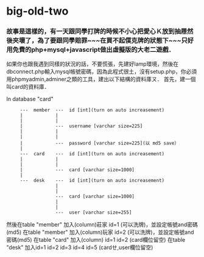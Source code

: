 # big-old-two
<h3>故事是這樣的，有一天跟同學打牌的時候不小心把愛心Ｋ放到抽屜然後夾壞了，為了要跟同學賠罪~~~在買不起僕克牌的狀態下~~~只好用免費的php+mysql+javascript做出虛擬版的大老二遊戲．</h3>
如果你也跟我遇到同樣的狀況的話，不要慌張，先建好lamp環境，然後在dbconnect.php輸入mysql帳號密碼，因為此程式很土，沒有setup.php，你必須用phpmyadmin,adminer之類的工具，建出以下結構的資料庫ㄡ．
首先，建一個叫card的資料庫．
         
 In database "card"
                                 
         ---  member  ---  id [int](turn on auto increasement)
         |            |
         |            |
         |            ---  username [varchar size=225]
         |            |
         |            |
         |            ---  password [varchar size=225](以 md5 save）  
         | 
         ---  card    ---  id [int](turn on auto increasement)
         |            |
         |            |
         |            ---  card [varchar size=1000]
         |            
         ---  desk    ---  id [int](turn on auto increasement)
                      |
                      |
                      ---  card [varchar size=1000]
                      |
                      |
                      ---  user [varchar size=255]


然後在table "member" 加入(column)莊家 id=1 (可以洗牌)，並設定帳號and密碼(md5)
在table "member" 加入(column)玩家 id=2 (可以洗牌)，並設定帳號and密碼(md5)
在table "card" 加入(column) id=1 id=2 (card欄位留空)
在table "desk" 加入id=1 id=2 id=3 id=4 id=5 (cardㄝ,user欄位留空)
